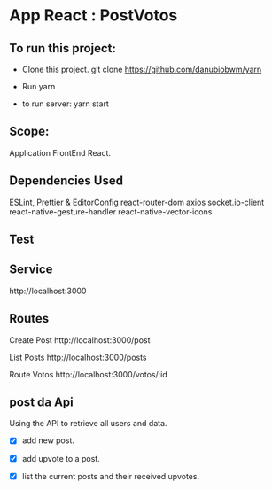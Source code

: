 # App React : PostVotos

## To run this project:

- Clone this project.
	git clone https://github.com/danubiobwm/yarn

- Run yarn

- to run server: yarn start

## Scope:

Application FrontEnd React.

## Dependencies Used

ESLint, Prettier & EditorConfig
react-router-dom
axios
socket.io-client
react-native-gesture-handler
react-native-vector-icons

## Test

## Service
http://localhost:3000

## Routes

Create Post
http://localhost:3000/post

List Posts
http://localhost:3000/posts

Route Votos
http://localhost:3000/votos/:id

## post da Api
Using the API to retrieve all users and data.
- [x] add new post.
- [x] add upvote to a post.
- [x] list the current posts and their received upvotes.



